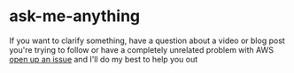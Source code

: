 # ask-me-anything

If you want to clarify something, have a question about a video or blog post you're trying to follow or have a completely unrelated problem with AWS [open up an issue](https://github.com/exanubes/ask-me-anything/issues/new) and I'll do my best to help you out
